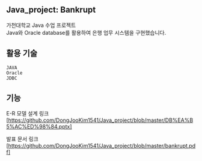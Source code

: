 ## Java_project: Bankrupt

가천대학교 Java 수업 프로젝트<br/>
Java와 Oracle database를 활용하여 은행 업무 시스템을 구현했습니다.

## 활용 기술
```
JAVA
Oracle
JDBC
```

## 기능
E-R 모델 설계 링크<br/>
[https://github.com/DongJooKim1541/Java_project/blob/master/DB%EA%B5%AC%ED%98%84.pptx]

발표 문서 링크<br/>
[https://github.com/DongJooKim1541/Java_project/blob/master/bankrupt.pdf]
